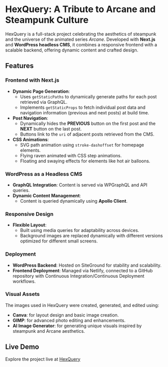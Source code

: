 # HexQuery: A Tribute to Arcane and Steampunk Culture

HexQuery is a full-stack project celebrating the aesthetics of steampunk and the universe of the animated series *Arcane*. Developed with **Next.js** and **WordPress headless CMS**, it combines a responsive frontend with a scalable backend, offering dynamic content and crafted design.

## Features

### Frontend with Next.js
- **Dynamic Page Generation**:
  - Uses `getStaticPaths` to dynamically generate paths for each post retrieved via GraphQL.
  - Implements `getStaticProps` to fetch individual post data and navigation information (previous and next posts) at build time.
- **Post Navigation**:
  - Dynamically hides the **PREVIOUS** button on the first post and the **NEXT** button on the last post.
  - Buttons link to the `uri` of adjacent posts retrieved from the CMS.
- **CSS Animations**:
  - SVG path animation using `stroke-dashoffset` for homepage elements.
  - Flying raven animated with CSS step animations.
  - Floating and swaying effects for elements like hot air balloons.

### WordPress as a Headless CMS
- **GraphQL Integration**: Content is served via WPGraphQL and API queries.
- **Dynamic Content Management**:
  - Content is queried dynamically using **Apollo Client**.

### Responsive Design
- **Flexible Layout**:
  - Built using media queries for adaptability across devices.
  - Background images are replaced dynamically with different versions optimized for different small screens.

### Deployment
- **WordPress Backend**: Hosted on SiteGround for stability and scalability.
- **Frontend Deployment**: Managed via Netlify, connected to a GitHub repository with Continuous Integration/Continuous Deployment workflows.

### Visual Assets

The images used in HexQuery were created, generated, and edited using:
- **Canva**: for layout design and basic image creation.
- **GIMP**: for advanced photo editing and enhancements.
- **AI Image Generator**: for generating unique visuals inspired by steampunk and Arcane aesthetics.

## Live Demo

Explore the project live at [HexQuery](https://hex-query.netlify.app/)
